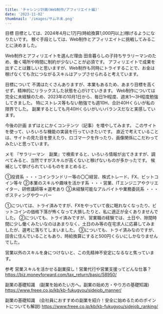 ```yaml
---
title: 'チャレンジ計画(Web制作/アフィリエイト編)'
date: '2023-11-02'
thumbnail: '/images/サムネ未.png'
---
```


目標
目標としては、2024年4月に1万円(時給換算1,000円以上)稼げるようになりたいです。
稼ぐ手段としては、Web制作とアフィリエイトに挑戦してみることに決めました。

Web制作とアフィリエイトを選んだ理由
田舎暮らしの子持ちサラリーマンのため、働く場所や時間に制約が少ないことが必須です。
アフィリエイトで成果を出すことは難しいと思いますが、Web制作も同時にトライすることで、お金は稼げなくても次につながるスキルはアップさせられると考えています。

目標について
不満はたくさんありますが、本業もあるため、あまり目標を高くせず、精神的にリラックスした状態を心がけていきます。
Web制作については完全に未経験のため、2023年の10月1日から、毎日1H程度、週末1〜3H程度勉強してきました。
特にストレス等もない勉強でも週10H、合計40Hくらいが私の限界でした。
副業するとしても月40Hくらいがいいバランスだなと実感しています。

今後の計画
まずはとにかくコンテンツ（記事）を増やしてみます。
このサイトを使って、いろいろな機能の実装を行っていきたいです。
直近で考えていることは、サイトの見た目を整えたり、ロゴマークを作ったり、画像関係にこだわってみたいと思っています。

メモ
『サラリーマン　副業』で検索すると、いろいろ情報が出てきますが、調べてみると、当然ですがスキルが高くないと稼げないものが多かったです。
候補として挙げられているものをまとめると、

①投資系
・・・コインランドリー等の〇〇経営、株式トレード、FX、ビットコイン等々
②本業のスキルや趣味を活かす系
・・・営業、ITエンジニアやクリエイター、研修講師等＊選考あり
③未経験可能なアルバイトや業務委託系
・・・ポスティングやウーバー

①については、トライ済みですが、FXをやっていて夜に眠れなくなったり、ビットコインの価格下落が怖くなって大損したりと、私に適正が全くありませんでした。
②についても、トライ済みですが、営業職の経験では、土日や、隙間時間に少し働くみたいなのはあまりなく、土日のみ等の在宅求人に応募してみましたが、選考に落ちてしまいました。
③についても、トライ済みなのですが、田舎に住んでいることもあり、時給換算にすると500円くらいにしかなりませんでした。

営業以外のスキルを身につけないと、この先精神不安定になるなと焦っています。

参考
営業スキルを活かせる副業探し！営業代行や営業支援ってどんな仕事？
https://biz.moneyforward.com/tax_return/basic/58950/

副業の基礎知識　(副業を始めたい方へ。副業の始め方・やり方の基礎知識)
https://www.freee.co.jp/kb/kb-fukugyou/sidejob_manner/

副業の基礎知識　(会社員におすすめの副業を紹介！安全に始めるためのポイントについても解説)
https://www.freee.co.jp/kb/kb-fukugyou/sidejob_ranking/
